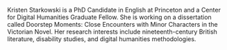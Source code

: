 Kristen Starkowski is a PhD Candidate in English at Princeton and a Center for Digital Humanities Graduate Fellow. She is working on a dissertation called Doorstep Moments: Close Encounters with Minor Characters in the Victorian Novel. Her research interests include nineteenth-century British literature, disability studies, and digital humanities methodologies. 
